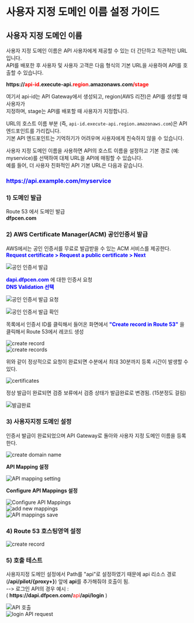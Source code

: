 # 사용자 지정 도메인 이름 설정 가이드

## 사용자 지정 도메인 이름  
  

사용자 지정 도메인 이름은 API 사용자에게 제공할 수 있는 더 간단하고 직관적인 URL입니다.  
API를 배포한 후 사용자 및 사용자 고객은 다음 형식의 기본 URL을 사용하여 API를 호출할 수 있습니다.  

**https://<span style="color:red">api-id</span>.execute-api.<span style="color:red">region</span>.amazonaws.com<span style="color:red">/stage</span>**
  
여기서 api-id는 API Gateway에서 생성되고, region(AWS 리전)은 API를 생성할 때 사용자가  
지정하며, stage는 API를 배포할 때 사용자가 지정합니다.  
  
URL의 호스트 이름 부분 (즉, `api-id.execute-api.region.amazonaws.com`)은 API 엔드포인트를 가리킵니다.  
기본 API 엔드포인트는 기억하기가 어려우며 사용자에게 친숙하지 않을 수 있습니다.  
  
사용자 지정 도메인 이름을 사용하면 API의 호스트 이름을 설정하고 기본 경로 (예: myservice)를 선택하여
대체 URL을 API에 매핑할 수 있습니다.  
예를 들어, 더 사용자 친화적인 API 기본 URL은 다음과 같습니다.  
  
<h3><span style="color:blue">https:/<span>/api.example</span>.com/myservice</span></h3>  
  

<h3>1) 도메인 발급</h3>  

Route 53 에서 도메인 발급  
**<span>dfpcen.com</span>**  

<h3>2) AWS Certificate Manager(ACM) 공인인증서 발급</h3>  

AWS에서는 공인 인증서를 무료로 발급받을 수 있는 ACM 서비스를 제공한다.  
**<span style="color:blue">Request certificate > Request a public certificate > Next</span>**  
  
![공인 인증서 발급](/assets/image/back-api-gateway/api-gateway-guide25.png)
  
**<span style="color:blue">dapi.dfpcen.com</span>** 에 대한 인증서 요청  
**<span style="color:blue">DNS Validation 선택</span>**  
  
![공인 인증서 발급 요청](/assets/image/back-api-gateway/api-gateway-guide26.png)  
  
![공인 인증서 발급 확인](/assets/image/back-api-gateway/api-gateway-guide27.png)  
  
목록에서 인증서 ID를 클릭해서 들어온 화면에서 **<span style="color:blue">"Create record in Route 53"</span>** 을  
클릭해서 Route 53에서 레코드 생성  
  
![create record](/assets/image/back-api-gateway/api-gateway-guide28.png)  
![create records](/assets/image/back-api-gateway/api-gateway-guide29.png)  
  
위와 같이 정상적으로 요청이 완료되면 수분에서 최대 30분까지 등록 시간이 발생할 수 있다.  
  
![certificates](/assets/image/back-api-gateway/api-gateway-guide30.png)  
  
정상 발급이 완료되면 검증 보류에서 검증 상태가 발급완료로 변경됨. (15분정도 걸림)  
  
![발급완료](/assets/image/back-api-gateway/api-gateway-guide31.png)  
  
<h3>3) 사용자지정 도메인 설정</h3>  
  
인증서 발급이 완료되었으며 API Gateway로 돌아와 사용자 지정 도메인 이름을 등록한다.  
  
![create domain name](/assets/image/back-api-gateway/api-gateway-guide32.png)  
  
**API Mapping 설정**  
  
![API mapping setting](/assets/image/back-api-gateway/api-gateway-guide33.png)  
  
**Configure API Mappings 설정**  
  
![Configure API Mappings](/assets/image/back-api-gateway/api-gateway-guide34.png)  
![add new mappings](/assets/image/back-api-gateway/api-gateway-guide35.png)  
![API mappings save](/assets/image/back-api-gateway/api-gateway-guide36.png)  
  
<h3>4) Route 53 호스팅영역 설정</h3>  
  
![create record](/assets/image/back-api-gateway/api-gateway-guide37.png)  
  
<h3>5) 호출 테스트</h3>  
  
사용자지정 도메인 설정에서 Path를 "api"로 설정하였기 때문에 api 리소스 경로 (**/api/pilot/{proxy+}**) 앞에 
**api**를 추가해줘야 호출이 됨.  
--> 로그인 API의 경우 예시 :  
( **https://<span>dapi.dfpcen.</span>com/**<span style="color:red">api</span>**/api/login** )  
  
![API 호출](/assets/image/back-api-gateway/api-gateway-guide38.png)  
![login API request](/assets/image/back-api-gateway/api-gateway-guide39.png)  